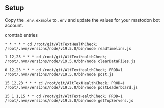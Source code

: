 
## Setup

Copy the `.env.example` to `.env` and update the values for your mastodon bot account.



cronttab entries
```
* * * * * cd /root/git/AltTextHealthCheck; /root/.nvm/versions/node/v19.5.0/bin/node readTimeline.js

1 12,23 * * * cd /root/git/AltTextHealthCheck; /root/.nvm/versions/node/v19.5.0/bin/node clearDataFiles.js

0 12,23 * * * cd /root/git/AltTextHealthCheck; PROD=1 /root/.nvm/versions/node/v19.5.0/bin/node post.js

15 12,23 * * * cd /root/git/AltTextHealthCheck; PROD=1 /root/.nvm/versions/node/v19.5.0/bin/node postLeaderboard.js

15 1 1,15 * * cd /root/git/AltTextHealthCheck; PROD=1 /root/.nvm/versions/node/v19.5.0/bin/node getTopServers.js
```
